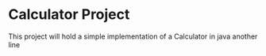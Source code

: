 # Calculator Project
This project will hold a simple implementation of a Calculator in java
another line
